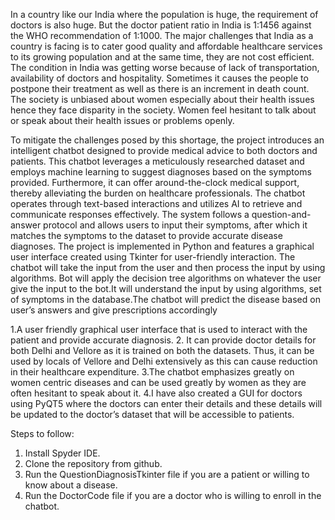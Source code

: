 In a country like our India where the population is huge, the requirement of doctors is also huge. But the doctor patient ratio in India is 1:1456 against the WHO recommendation of 1:1000. 
The major challenges that India as a country is facing is to cater good quality and affordable healthcare services to its growing population and at the same time, they are not cost efficient. The condition in India was getting worse because of lack of transportation, availability of doctors and hospitality. Sometimes it causes the people to postpone their treatment as well as there is an increment in death count.
The society is unbiased about women especially about their health issues hence they face disparity in the society. Women feel hesitant to talk about or speak about their health issues or problems openly.

To mitigate the challenges posed by this shortage, the project introduces an intelligent chatbot designed to provide medical advice to both doctors and patients. This chatbot leverages a meticulously researched dataset and employs machine learning to suggest diagnoses based on the symptoms provided. Furthermore, it can offer around-the-clock medical support, thereby alleviating the burden on healthcare professionals. The chatbot operates through text-based interactions and utilizes AI to retrieve and communicate responses effectively.
The system follows a question-and-answer protocol and allows users to input their symptoms, after which it matches the symptoms to the dataset to provide accurate disease diagnoses. The project is implemented in Python and features a graphical user interface created using Tkinter for user-friendly interaction. 
The chatbot will take the input from the user and then process the input by using algorithms. Bot will apply the decision tree algorithms on whatever the user give the input to the bot.It will understand the input by using algorithms, set of symptoms in the database.The chatbot will predict the disease based on user’s answers and give prescriptions accordingly 

1.A user friendly graphical user interface that is used to interact with the patient and provide accurate diagnosis.
2. It can provide doctor details for both Delhi and Vellore as it is trained on both the datasets. Thus, it can be used by locals of Vellore and Delhi extensively as this can cause reduction in their healthcare expenditure.
3.The chatbot emphasizes greatly on women centric diseases and can be used greatly by women as they are often hesitant to speak about it.
4.I have also created a GUI for doctors using PyQT5 where the doctors can enter their details and these details will be updated to the doctor’s dataset that will be accessible to patients.

Steps to follow:
1. Install Spyder IDE.
2. Clone the repository from github.
3. Run the QuestionDiagnosisTkinter file if you are a patient or willing to know about a disease.
4. Run the DoctorCode file if you are a doctor who is willing to enroll in the chatbot.

